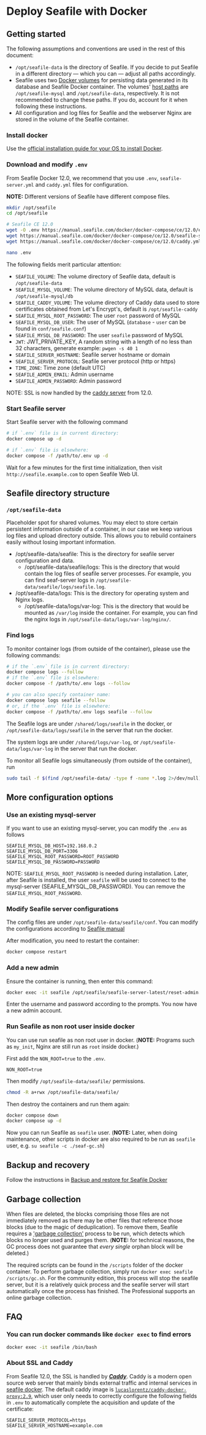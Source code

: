 # Deploy Seafile with Docker

## Getting started

The following assumptions and conventions are used in the rest of this document:

- `/opt/seafile-data` is the directory of Seafile. If you decide to put Seafile in a different directory — which you can — adjust all paths accordingly.
- Seafile uses two [Docker volumes](https://docs.docker.com/storage/volumes/) for persisting data generated in its database and Seafile Docker container. The volumes' [host paths](https://docs.docker.com/compose/compose-file/compose-file-v3/#volumes) are `/opt/seafile-mysql` and `/opt/seafile-data`, respectively. It is not recommended to change these paths. If you do, account for it when following these instructions.
- All configuration and log files for Seafile and the webserver Nginx are stored in the volume of the Seafile container.

### Install docker

Use the [official installation guide for your OS to install Docker](https://docs.docker.com/engine/install/).

### Download and modify `.env`

From Seafile Docker 12.0, we recommend that you use `.env`, `seafile-server.yml`  and `caddy.yml` files for configuration.

**NOTE:** Different versions of Seafile have different compose files.

```bash
mkdir /opt/seafile
cd /opt/seafile

# Seafile CE 12.0
wget -O .env https://manual.seafile.com/docker/docker-compose/ce/12.0/env
wget https://manual.seafile.com/docker/docker-compose/ce/12.0/seafile-server.yml
wget https://manual.seafile.com/docker/docker-compose/ce/12.0/caddy.yml

nano .env
```

The following fields merit particular attention:

- `SEAFILE_VOLUME`: The volume directory of Seafile data, default is `/opt/seafile-data`
- `SEAFILE_MYSQL_VOLUME`: The volume directory of MySQL data, default is `/opt/seafile-mysql/db`
- `SEAFILE_CADDY_VOLUME`: The volume directory of Caddy data used to store certificates obtained from Let's Encrypt's, default is `/opt/seafile-caddy`
- `SEAFILE_MYSQL_ROOT_PASSWORD`: The user `root` password of MySQL
- `SEAFILE_MYSQL_DB_USER`: The user of MySQL (`database` - `user` can be found in `conf/seafile.conf`)
- `SEAFILE_MYSQL_DB_PASSWORD`: The user `seafile` password of MySQL
- `JWT`: JWT_PRIVATE_KEY, A random string with a length of no less than 32 characters, generate example: `pwgen -s 40 1`
- `SEAFILE_SERVER_HOSTNAME`: Seafile server hostname or domain
- `SEAFILE_SERVER_PROTOCOL`: Seafile server protocol (http or https)
- `TIME_ZONE`: Time zone (default UTC)
- `SEAFILE_ADMIN_EMAIL`: Admin username
- `SEAFILE_ADMIN_PASSWORD`: Admin password

NOTE: SSL is now handled by the [caddy server](#about-ssl-and-caddy) from 12.0.

### Start Seafile server

Start Seafile server with the following command

```bash
# if `.env` file is in current directory:
docker compose up -d

# if `.env` file is elsewhere:
docker compose -f /path/to/.env up -d
```

Wait for a few minutes for the first time initialization, then visit `http://seafile.example.com` to open Seafile Web UI.

## Seafile directory structure

### `/opt/seafile-data`

Placeholder spot for shared volumes. You may elect to store certain persistent information outside of a container, in our case we keep various log files and upload directory outside. This allows you to rebuild containers easily without losing important information.

* /opt/seafile-data/seafile: This is the directory for seafile server configuration and data.
  * /opt/seafile-data/seafile/logs: This is the directory that would contain the log files of seafile server processes. For example, you can find seaf-server logs in `/opt/seafile-data/seafile/logs/seafile.log`.
* /opt/seafile-data/logs: This is the directory for operating system and Nginx logs.
  * /opt/seafile-data/logs/var-log: This is the directory that would be mounted as `/var/log` inside the container. For example, you can find the nginx logs in `/opt/seafile-data/logs/var-log/nginx/`.

### Find logs

To monitor container logs (from outside of the container), please use the following commands:

```bash
# if the `.env` file is in current directory:
docker compose logs --follow
# if the `.env` file is elsewhere:
docker compose -f /path/to/.env logs --follow

# you can also specify container name:
docker compose logs seafile --follow
# or, if the `.env` file is elsewhere:
docker compose -f /path/to/.env logs seafile --follow
```

The Seafile logs are under `/shared/logs/seafile` in the docker, or `/opt/seafile-data/logs/seafile` in the server that run the docker.

The system logs are under `/shared/logs/var-log`, or `/opt/seafile-data/logs/var-log` in the server that run the docker.

To monitor all Seafile logs simultaneously (from outside of the container), run

```bash
sudo tail -f $(find /opt/seafile-data/ -type f -name *.log 2>/dev/null)
```

## More configuration options

### Use an existing mysql-server

If you want to use an existing mysql-server, you can modify the `.env` as follows

```env
SEAFILE_MYSQL_DB_HOST=192.168.0.2
SEAFILE_MYSQL_DB_PORT=3306
SEAFILE_MYSQL_ROOT_PASSWORD=ROOT_PASSWORD
SEAFILE_MYSQL_DB_PASSWORD=PASSWORD
```

NOTE: `SEAFILE_MYSQL_ROOT_PASSWORD` is needed during installation. Later, after Seafile is installed, the user `seafile` will be used to connect to the mysql-server (SEAFILE_MYSQL_DB_PASSWORD). You can remove the `SEAFILE_MYSQL_ROOT_PASSWORD`.

### Modify Seafile server configurations

The config files are under `/opt/seafile-data/seafile/conf`. You can modify the configurations according to [Seafile manual](https://manual.seafile.com/)

After modification, you need to restart the container:

```bash
docker compose restart
```

### Add a new admin

Ensure the container is running, then enter this command:

```bash
docker exec -it seafile /opt/seafile/seafile-server-latest/reset-admin.sh
```

Enter the username and password according to the prompts. You now have a new admin account.

### Run Seafile as non root user inside docker

You can use run seafile as non root user in docker. (**NOTE:** Programs such as `my_init`, Nginx are still run as `root` inside docker.)

First add the `NON_ROOT=true` to the `.env`.

```env
NON_ROOT=true
```

Then modify `/opt/seafile-data/seafile/` permissions.

```bash
chmod -R a+rwx /opt/seafile-data/seafile/
```

Then destroy the containers and run them again:

```bash
docker compose down
docker compose up -d
```

Now you can run Seafile as `seafile` user. (**NOTE:** Later, when doing maintenance, other scripts in docker are also required to be run as `seafile` user, e.g. `su seafile -c ./seaf-gc.sh`)

## Backup and recovery

Follow the instructions in [Backup and restore for Seafile Docker](../maintain/backup_recovery.md)

## Garbage collection

When files are deleted, the blocks comprising those files are not immediately removed as there may be other files that reference those blocks (due to the magic of deduplication). To remove them, Seafile requires a ['garbage collection'](../maintain/seafile_gc.md) process to be run, which detects which blocks no longer used and purges them. (**NOTE:** for technical reasons, the GC process does not guarantee that _every single_ orphan block will be deleted.)

The required scripts can be found in the `/scripts` folder of the docker container. To perform garbage collection, simply run `docker exec seafile /scripts/gc.sh`. For the community edition, this process will stop the seafile server, but it is a relatively quick process and the seafile server will start automatically once the process has finished. The Professional supports an online garbage collection.

## FAQ

### You can run docker commands like `docker exec` to find errors

```bash
docker exec -it seafile /bin/bash
```

### About SSL and Caddy

From Seafile 12.0, the SSL is handled by [***Caddy***](https://caddyserver.com/docs/). Caddy is a modern open source web server that mainly binds external traffic and internal services in [seafile docker](./seafile_docker_structures.md). The default caddy image is [`lucaslorentz/caddy-docker-proxy:2.9`](https://github.com/lucaslorentz/caddy-docker-proxy), which user only needs to correctly configure the following fields in `.env` to automatically complete the acquisition and update of the certificate:

```shell
SEAFILE_SERVER_PROTOCOL=https
SEAFILE_SERVER_HOSTNAME=example.com
```
